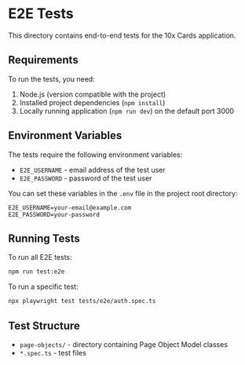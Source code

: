 # E2E Tests

This directory contains end-to-end tests for the 10x Cards application.

## Requirements

To run the tests, you need:

1. Node.js (version compatible with the project)
2. Installed project dependencies (`npm install`)
3. Locally running application (`npm run dev`) on the default port 3000

## Environment Variables

The tests require the following environment variables:

- `E2E_USERNAME` - email address of the test user
- `E2E_PASSWORD` - password of the test user

You can set these variables in the `.env` file in the project root directory:

```
E2E_USERNAME=your-email@example.com
E2E_PASSWORD=your-password
```

## Running Tests

To run all E2E tests:

```bash
npm run test:e2e
```

To run a specific test:

```bash
npx playwright test tests/e2e/auth.spec.ts
```

## Test Structure

- `page-objects/` - directory containing Page Object Model classes
- `*.spec.ts` - test files 